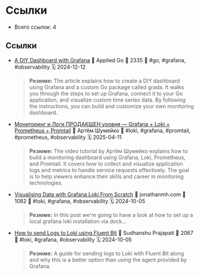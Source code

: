 # Ссылки

- Всего ссылок: 4

## Ссылки

- [A DIY Dashboard with Grafana](https://appliedgo.net/diydashboard/) 👤 Applied Go 💬 2335 🔖 #go, #grafana, #observability 🗓️ 2024-12-12
    > **Резюме:** The article explains how to create a DIY dashboard using Grafana and a custom Go package called grada. It walks you through the steps to set up Grafana, connect it to your Go application, and visualize custom time series data. By following the instructions, you can build and customize your own monitoring dashboard.
- [Мониторинг и Логи ПРОДАКШЕН уровня — Grafana + Loki + Prometheus + Promtail](https://youtube.com/watch?v=2JIyHNskK-c&si=J5StLqxMICnYNDrD) 👤 Артём Шумейко 🔖 #loki, #grafana, #promtail, #prometheus, #observability 🗓️ 2025-04-11
    > **Резюме:** The video tutorial by Артём Шумейко explains how to build a monitoring dashboard using Grafana, Loki, Prometheus, and Promtail. It covers how to collect and visualize application logs and metrics to handle service requests effectively. The goal is to help viewers enhance their skills and career in monitoring technologies.
- [Visualising Data with Grafana Loki From Scratch](https://jonathanmh.com/p/visualising-data-with-grafana-loki-from-scratch/) 👤 jonathanmh.com 💬 1082 🔖 #loki, #grafana, #observability 🗓️ 2024-10-05
    > **Резюме:** In this post we're going to have a look at how to set up a local grafana loki
installation via dock...
- [How to send Logs to Loki using Fluent Bit](https://chronosphere.io/learn/fluent-bit-loki/) 👤 Sudhanshu Prajapati 💬 2067 🔖 #loki, #grafana, #observability 🗓️ 2024-10-05
    > **Резюме:** A guide for sending logs to Loki with Fluent Bit along and why this is a better option than using the agent provided by Grafana.
